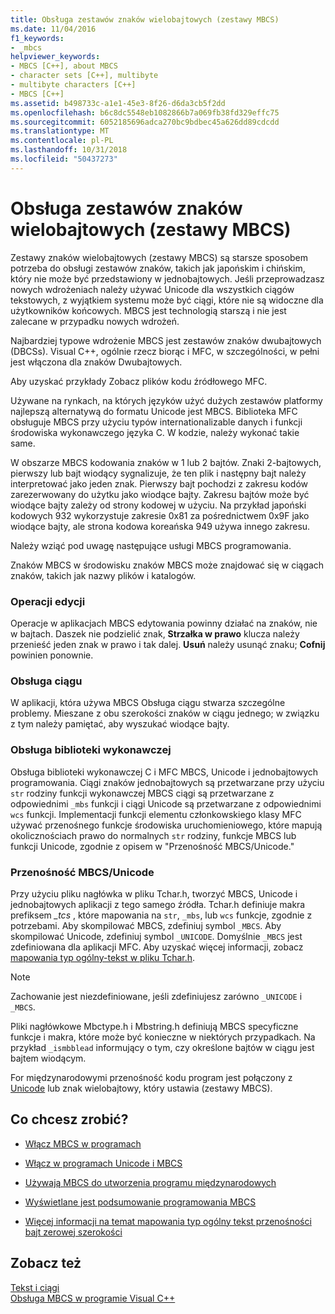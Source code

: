 ```yaml
---
title: Obsługa zestawów znaków wielobajtowych (zestawy MBCS)
ms.date: 11/04/2016
f1_keywords:
- _mbcs
helpviewer_keywords:
- MBCS [C++], about MBCS
- character sets [C++], multibyte
- multibyte characters [C++]
- MBCS [C++]
ms.assetid: b498733c-a1e1-45e3-8f26-d6da3cb5f2dd
ms.openlocfilehash: b6c8dc5548eb1082866b7a069fb38fd329effc75
ms.sourcegitcommit: 6052185696adca270bc9bdbec45a626dd89cdcdd
ms.translationtype: MT
ms.contentlocale: pl-PL
ms.lasthandoff: 10/31/2018
ms.locfileid: "50437273"
---
```

# <a name="support-for-multibyte-character-sets-mbcss"></a>Obsługa zestawów znaków wielobajtowych (zestawy MBCS)

Zestawy znaków wielobajtowych (zestawy MBCS) są starsze sposobem potrzeba do obsługi zestawów znaków, takich jak japońskim i chińskim, który nie może być przedstawiony w jednobajtowych. Jeśli przeprowadzasz nowych wdrożeniach należy używać Unicode dla wszystkich ciągów tekstowych, z wyjątkiem systemu może być ciągi, które nie są widoczne dla użytkowników końcowych. MBCS jest technologią starszą i nie jest zalecane w przypadku nowych wdrożeń.

Najbardziej typowe wdrożenie MBCS jest zestawów znaków dwubajtowych (DBCSs). Visual C++, ogólnie rzecz biorąc i MFC, w szczególności, w pełni jest włączona dla znaków Dwubajtowych.

Aby uzyskać przykłady Zobacz plików kodu źródłowego MFC.

Używane na rynkach, na których języków użyć dużych zestawów platformy najlepszą alternatywą do formatu Unicode jest MBCS. Biblioteka MFC obsługuje MBCS przy użyciu typów internationalizable danych i funkcji środowiska wykonawczego języka C. W kodzie, należy wykonać takie same.

W obszarze MBCS kodowania znaków w 1 lub 2 bajtów. Znaki 2-bajtowych, pierwszy lub bajt wiodący sygnalizuje, że ten plik i następny bajt należy interpretować jako jeden znak. Pierwszy bajt pochodzi z zakresu kodów zarezerwowany do użytku jako wiodące bajty. Zakresu bajtów może być wiodące bajty zależy od strony kodowej w użyciu. Na przykład japoński kodowych 932 wykorzystuje zakresie 0x81 za pośrednictwem 0x9F jako wiodące bajty, ale strona kodowa koreańska 949 używa innego zakresu.

Należy wziąć pod uwagę następujące usługi MBCS programowania.

Znaków MBCS w środowisku znaków MBCS może znajdować się w ciągach znaków, takich jak nazwy plików i katalogów.

### <a name="editing-operations"></a>Operacji edycji

Operacje w aplikacjach MBCS edytowania powinny działać na znaków, nie w bajtach. Daszek nie podzielić znak, **Strzałka w prawo** klucza należy przenieść jeden znak w prawo i tak dalej. **Usuń** należy usunąć znaku; **Cofnij** powinien ponownie.

### <a name="string-handling"></a>Obsługa ciągu

W aplikacji, która używa MBCS Obsługa ciągu stwarza szczególne problemy. Mieszane z obu szerokości znaków w ciągu jednego; w związku z tym należy pamiętać, aby wyszukać wiodące bajty.

### <a name="run-time-library-support"></a>Obsługa biblioteki wykonawczej

Obsługa biblioteki wykonawczej C i MFC MBCS, Unicode i jednobajtowych programowania. Ciągi znaków jednobajtowych są przetwarzane przy użyciu `str` rodziny funkcji wykonawczej MBCS ciągi są przetwarzane z odpowiednimi `_mbs` funkcji i ciągi Unicode są przetwarzane z odpowiednimi `wcs` funkcji. Implementacji funkcji elementu członkowskiego klasy MFC używać przenośnego funkcje środowiska uruchomieniowego, które mapują okolicznościach prawo do normalnych `str` rodziny, funkcje MBCS lub funkcji Unicode, zgodnie z opisem w "Przenośność MBCS/Unicode."

### <a name="mbcsunicode-portability"></a>Przenośność MBCS/Unicode

Przy użyciu pliku nagłówka w pliku Tchar.h, tworzyć MBCS, Unicode i jednobajtowych aplikacji z tego samego źródła. Tchar.h definiuje makra prefiksem *_tcs* , które mapowania na `str`, `_mbs`, lub `wcs` funkcje, zgodnie z potrzebami. Aby skompilować MBCS, zdefiniuj symbol `_MBCS`. Aby skompilować Unicode, zdefiniuj symbol `_UNICODE`. Domyślnie `_MBCS` jest zdefiniowana dla aplikacji MFC. Aby uzyskać więcej informacji, zobacz [mapowania typ ogólny-tekst w pliku Tchar.h](../text/generic-text-mappings-in-tchar-h.md).

> [!NOTE]
>  Zachowanie jest niezdefiniowane, jeśli zdefiniujesz zarówno `_UNICODE` i `_MBCS`.

Pliki nagłówkowe Mbctype.h i Mbstring.h definiują MBCS specyficzne funkcje i makra, które może być konieczne w niektórych przypadkach. Na przykład `_ismbblead` informujący o tym, czy określone bajtów w ciągu jest bajtem wiodącym.

For międzynarodowymi przenośność kodu program jest połączony z [Unicode](../text/support-for-unicode.md) lub znak wielobajtowy, który ustawia (zestawy MBCS).

## <a name="what-do-you-want-to-do"></a>Co chcesz zrobić?

- [Włącz MBCS w programach](../text/international-enabling.md)

- [Włącz w programach Unicode i MBCS](../text/internationalization-strategies.md)

- [Używają MBCS do utworzenia programu międzynarodowych](../text/mbcs-programming-tips.md)

- [Wyświetlane jest podsumowanie programowania MBCS](../text/mbcs-programming-tips.md)

- [Więcej informacji na temat mapowania typ ogólny tekst przenośności bajt zerowej szerokości](../text/generic-text-mappings-in-tchar-h.md)

## <a name="see-also"></a>Zobacz też

[Tekst i ciągi](../text/text-and-strings-in-visual-cpp.md)<br/>
[Obsługa MBCS w programie Visual C++](../text/mbcs-support-in-visual-cpp.md)